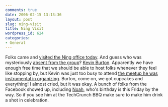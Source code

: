 ```yaml
---
comments: true
date: 2006-02-15 13:13:36
layout: post
slug: ning-visit
title: Ning Visit
wordpress_id: 624
categories:
- General
---
```


Folks came and [visited the Ning office today](http://visiting.ning.com/index.php). And guess who was mysteriously [absent from the group](http://www.flickr.com/photo_zoom.gne?id=100178715&size=m)? [Kevin Burton](http://www.feedblog.org/). Apparently we have enough free time that we should be able to host folks whenever they feel like stopping by, but Kevin was just too busy to attend [the meetup he was instrumental in organizing](http://kalsey.com/2006/02/visit_ning/). Burton, come on, we got cupcakes and everything! I almost cried, but it was okay. A bunch of folks from the Facebook showed up, including [Noah](http://www.okdork.com/), who's birthday is this Friday by the way. So if you see him at the TechCrunch BBQ make sure to make him drink a shot in celebration.
